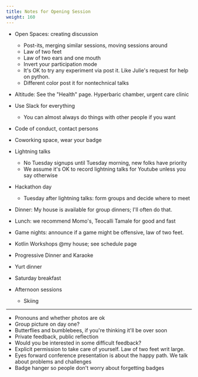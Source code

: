 ```yaml
---
title: Notes for Opening Session
weight: 160
---
```


- Open Spaces: creating discussion
  - Post-its, merging similar sessions, moving sessions around
  - Law of two feet
  - Law of two ears and one mouth
  - Invert your participation mode
  - It's OK to try any experiment via post it. Like Julie's request for help on python.
  - Different color post it for nontechnical talks

- Altitude: See the "Health" page. Hyperbaric chamber, urgent care clinic

- Use Slack for everything
  - You can almost always do things with other people if you want

- Code of conduct, contact persons

- Coworking space, wear your badge

- Lightning talks
  - No Tuesday signups until Tuesday morning, new folks have priority
  - We assume it's OK to record lightning talks for Youtube unless you say otherwise

- Hackathon day
  - Tuesday after lightning talks: form groups and decide where to meet

- Dinner: My house is available for group dinners; I'll often do that.

- Lunch: we recommend Momo's, Teocalli Tamale for good and fast

- Game nights: announce if a game might be offensive, law of two feet.

- Kotlin Workshops @my house; see schedule page

- Progressive Dinner and Karaoke

- Yurt dinner

- Saturday breakfast

- Afternoon sessions
  - Skiing


________________________________________

- Pronouns and whether photos are ok
- Group picture on day one?
- Butterflies and bumblebees, if you're thinking it'll be over soon
- Private feedback, public reflection
- Would you be interested in some difficult feedback?
- Explicit permission to take care of yourself. Law of two feet writ large.
- Eyes forward conference presentation is about the happy path. We talk about problems and challenges
- Badge hanger so people don't worry about forgetting badges
